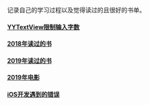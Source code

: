 记录自己的学习过程以及觉得读过的且很好的书单。
#### [YYTextView限制输入字数](https://github.com/Mr-yuwei/iOS-Notes/blob/master/YYTextView.md)
#### [2018年读过的书](https://github.com/Mr-yuwei/iOS-Notes/blob/master/2018-Books.md)
#### [2019年读过的书](https://github.com/Mr-yuwei/iOS-Notes/blob/master/2019-books.md)
#### [2019年电影](./2019-Movie.md.md)
#### [iOS开发遇到的错误](https://github.com/Mr-yuwei/iOS-Notes/blob/master/CommonError.md)


